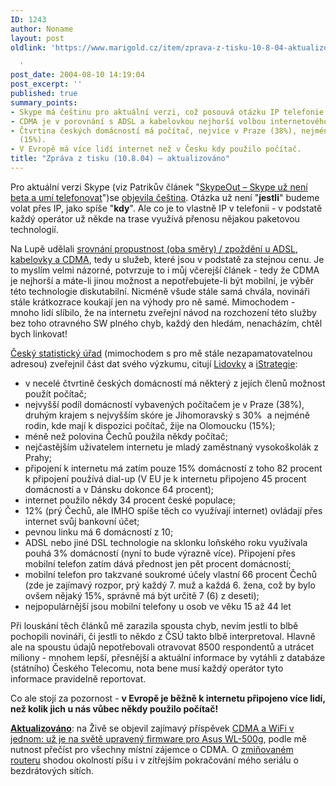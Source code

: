 ```yaml
---
ID: 1243
author: Noname
layout: post
oldlink: 'https://www.marigold.cz/item/zprava-z-tisku-10-8-04-aktualizovano

  '
post_date: 2004-08-10 14:19:04
post_excerpt: ''
published: true
summary_points:
- Skype má češtinu pro aktuální verzi, což posouvá otázku IP telefonie na "kdy".
- CDMA je v porovnání s ADSL a kabelovkou nejhorší volbou internetového připojení.
- Čtvrtina českých domácností má počítač, nejvíce v Praze (38%), nejméně na Olomoucku
  (15%).
- V Evropě má více lidí internet než v Česku kdy použilo počítač.
title: "Zpráva z tisku (10.8.04) – aktualizováno"
---
```


<p>
Pro aktuální verzi Skype (viz Patrikův článek "<a href="http://www.lupa.cz/clanek.php3?show=3551">SkypeOut &#8211; Skype už není beta a umí telefonovat</a>")se <a href="http://www.xtel.cz/skype/cestina/">objevila čeština</a>. Otázka už není "<strong>jestli</strong>" budeme volat přes IP, jako spíše "<strong>kdy</strong>". Ale co je to vlastně IP v telefonii - v podstatě každý operátor už někde na trase využívá přenosu nějakou paketovou technologií.</p>
<p>
Na Lupě udělali <a href="http://www.lupa.cz/clanek.php3?show=3547">srovnání propustnost (oba směry) / zpoždění u ADSL, kabelovky a CDMA</a>, tedy u služeb, které jsou v podstatě za stejnou cenu. Je to myslím velmi názorné, potvrzuje to i můj včerejší článek - tedy že CDMA je nejhorší a máte-li jinou možnost a nepotřebujete-li být mobilní, je výběr této technologie diskutabilní. Nicméně všude stále samá chvála, novináři stále krátkozrace koukají jen na výhody pro ně samé. Mimochodem - mnoho lidí slíbilo, že na internetu zveřejní návod na rozchození této služby bez toho otravného SW plného chyb, každý den hledám, nenacházím, chtěl bych linkovat!</p>
<p>
<a href="http://www.czso.cz/csu/redakce.nsf/i/pocitace_a_internet_pm">Český statistický úřad</a> (mimochodem s pro mě stále nezapamatovatelnou adresou) zveřejnil část dat svého výzkumu, citují <a href="http://lidovky.centrum.cz/archivln/clanek.phtml?id=282462">Lidovky</a> a <a href="http://www.istrategie.cz/detail.htm?id=46722">iStrategie</a>:</p>

<ul>
<li>v necelé čtvrtině českých domácností má některý z jejích členů možnost použít počítač;</li>
<li>nejvyšší podíl domácností vybavených počítačem je v Praze (38%), druhým krajem s nejvyšším skóre je Jihomoravský s 30%  a nejméně rodin, kde mají k dispozici počítač, žije na Olomoucku (15%);</li>
<li>méně než polovina Čechů použila někdy počítač;</li>
<li>nejčastějším uživatelem internetu je mladý zaměstnaný vysokoškolák z Prahy;</li>
<li>připojení k internetu má zatím pouze 15% domácností z toho 82 procent k připojení používá dial-up (V EU je k internetu připojeno 45 procent domácností a v Dánsku dokonce 64 procent);</li>
<li>internet použilo někdy 34 procent české populace;</li>
<li>12% (prý Čechů, ale IMHO spíše těch co využívají internet) ovládají přes internet svůj bankovní účet;</li>
<li>pevnou linku má 6 domácností z 10;</li>
<li>ADSL nebo jiné DSL technologie na sklonku loňského roku využívala pouhá 3% domácností (nyní to bude výrazně více). Připojení přes mobilní telefon zatím dává přednost jen pět procent domácností;</li>
<li>mobilní telefon pro takzvané soukromé účely vlastní 66 procent Čechů (zde je zajímavý rozpor, prý každý 7. muž a každá 6. žena, což by bylo ovšem nějaký 15%, správně má být určitě 7 (6) z deseti);</li>
<li>nejpopulárnější jsou mobilní telefony u osob ve věku 15 až 44 let</li>
</ul>
<p>
Při louskání těch článků mě zarazila spousta chyb, nevím jestli to blbě pochopili novináři, či jestli to někdo z ČSÚ takto blbě interpretoval. Hlavně ale na spoustu údajů nepotřebovali otravovat 8500 respondentů a utrácet miliony - mnohem lepší, přesnější a aktuální informace by vytáhli z databáze (státního) Českého Telecomu, nota bene musí každý operátor tyto informace pravidelně reportovat.</p>
<p>
Co ale stojí za pozornost - <strong>v Evropě je běžně k internetu připojeno více lidí, než kolik jich u nás vůbec někdy použilo počítač!</strong> </p>
<p>
<strong><u>Aktualizováno</u></strong>: na Živě se objevil zajímavý příspěvek <a href="http://www.zive.cz/h/Bleskovky/AR.asp?ARI=117931">CDMA a WiFi v jednom: už je na světě upravený firmware pro Asus WL-500g</a>, podle mě nutnost přečíst pro všechny místní zájemce o CDMA. O <a href="http://www.wifishop.cz/inshop/scripts/detail.asp?ItemID=20994&amp;Level=64">zmiňovaném routeru</a> shodou okolností píšu i v zítřejším pokračování mého seriálu o bezdrátových sítích.</p>